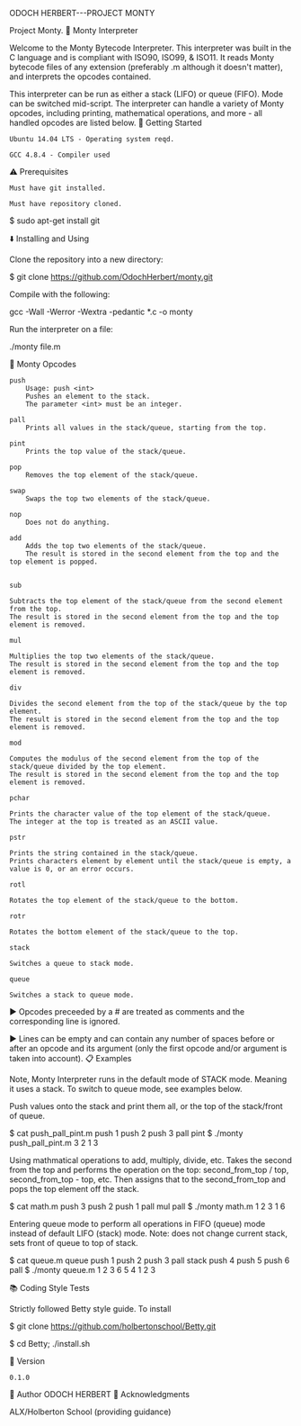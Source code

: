 ODOCH HERBERT---PROJECT MONTY




Project Monty.
🐍 Monty Interpreter

Welcome to the Monty Bytecode Interpreter. This interpreter was built in the C language and is compliant with ISO90, ISO99, & ISO11. It reads Monty bytecode files of any extension (preferably .m although it doesn't matter), and interprets the opcodes contained.

This interpreter can be run as either a stack (LIFO) or queue (FIFO). Mode can be switched mid-script. The interpreter can handle a variety of Monty opcodes, including printing, mathematical operations, and more - all handled opcodes are listed below.
🏃 Getting Started

    Ubuntu 14.04 LTS - Operating system reqd.

    GCC 4.8.4 - Compiler used

⚠️ Prerequisites

    Must have git installed.

    Must have repository cloned.

$ sudo apt-get install git

⬇️ Installing and Using

Clone the repository into a new directory:

$ git clone https://github.com/OdochHerbert/monty.git

Compile with the following:

gcc -Wall -Werror -Wextra -pedantic *.c -o monty

Run the interpreter on a file:

./monty file.m

🔧 Monty Opcodes

    push
        Usage: push <int>
        Pushes an element to the stack.
        The parameter <int> must be an integer.

    pall
        Prints all values in the stack/queue, starting from the top.

    pint
        Prints the top value of the stack/queue.

    pop
        Removes the top element of the stack/queue.

    swap
        Swaps the top two elements of the stack/queue.

    nop
        Does not do anything.

    add
        Adds the top two elements of the stack/queue.
        The result is stored in the second element from the top and the top element is popped.
    

    sub

    Subtracts the top element of the stack/queue from the second element from the top.
    The result is stored in the second element from the top and the top element is removed.

    mul

    Multiplies the top two elements of the stack/queue.
    The result is stored in the second element from the top and the top element is removed.

    div

    Divides the second element from the top of the stack/queue by the top element.
    The result is stored in the second element from the top and the top element is removed.

    mod

    Computes the modulus of the second element from the top of the stack/queue divided by the top element.
    The result is stored in the second element from the top and the top element is removed.

    pchar

    Prints the character value of the top element of the stack/queue.
    The integer at the top is treated as an ASCII value.

    pstr

    Prints the string contained in the stack/queue.
    Prints characters element by element until the stack/queue is empty, a value is 0, or an error occurs.

    rotl

    Rotates the top element of the stack/queue to the bottom.

    rotr

    Rotates the bottom element of the stack/queue to the top.

    stack

    Switches a queue to stack mode.

    queue

    Switches a stack to queue mode.



▶️ Opcodes preceeded by a # are treated as comments and the corresponding line is ignored.

▶️ Lines can be empty and can contain any number of spaces before or after an opcode and its argument (only the first opcode and/or argument is taken into account).
📋 Examples

Note, Monty Interpreter runs in the default mode of STACK mode. Meaning it uses a stack. To switch to queue mode, see examples below.

Push values onto the stack and print them all, or the top of the stack/front of queue.

$ cat push_pall_pint.m
push 1
push 2
push 3
pall
pint
$ ./monty push_pall_pint.m
3
2
1
3

Using mathmatical operations to add, multiply, divide, etc. Takes the second from the top and performs the operation on the top: second_from_top / top, second_from_top - top, etc. Then assigns that to the second_from_top and pops the top element off the stack.

$ cat math.m
push 3
push 2
push 1
pall
mul
pall
$ ./monty math.m
1
2
3
1
6

Entering queue mode to perform all operations in FIFO (queue) mode instead of default LIFO (stack) mode. Note: does not change current stack, sets front of queue to top of stack.

$ cat queue.m
queue
push 1
push 2
push 3
pall
stack
push 4
push 5
push 6
pall
$ ./monty queue.m
1
2
3
6
5
4
1
2
3

📚 Coding Style Tests

Strictly followed Betty style guide. To install

$ git clone https://github.com/holbertonschool/Betty.git

$ cd Betty; ./install.sh

📝 Version

    0.1.0

📘 Author
   ODOCH HERBERT
📣 Acknowledgments

   ALX/Holberton School (providing guidance)
   
